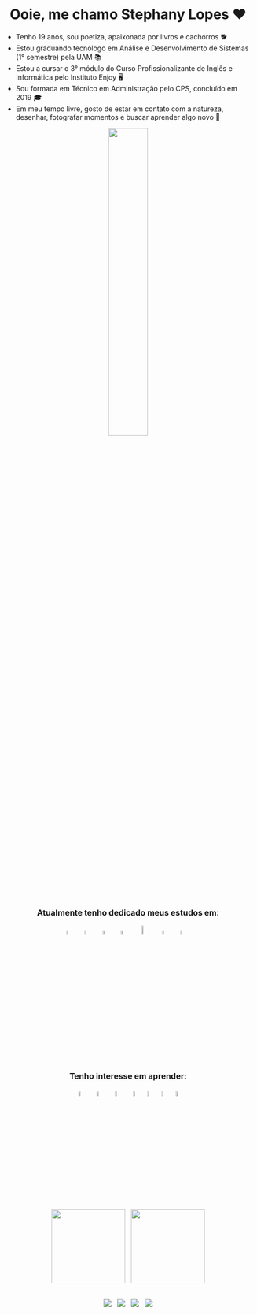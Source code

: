 <h1 align="center" > Ooie, me chamo Stephany Lopes ❤️ </h1>
<span display="inline-block">
  <ul> 
    <li align="left">Tenho 19 anos, sou poetiza, apaixonada por livros e cachorros 🐕 </li>
    <li align="left">Estou graduando tecnólogo em Análise e Desenvolvimento de Sistemas (1° semestre) pela UAM 📚 </li>
    <li align="left">Estou a cursar o 3° módulo do Curso Profissionalizante de Inglês e Informática pelo Instituto Enjoy 🖥️ </li>
    <li align="left">Sou formada em Técnico em Administração pelo CPS, concluído em 2019 🎓</li>
    <li align="left">Em meu tempo livre, gosto de estar em contato com a natureza, desenhar, fotografar momentos e buscar aprender algo novo 🌱 </li>  
  </ul>
</span>
 <div align="center"><img src="https://user-images.githubusercontent.com/91392505/160226203-ca518366-0ff5-42ee-ab7a-2ab0f501a6c7.png" width="40%"/></div>
 <div align="center">

  <h3>Atualmente tenho dedicado meus estudos em:</h3>
   <img src="https://cdn.jsdelivr.net/gh/devicons/devicon/icons/html5/html5-original.svg" width="5%"/> &nbsp;
   <img src="https://cdn.jsdelivr.net/gh/devicons/devicon/icons/css3/css3-original.svg" width="5%"/> &nbsp;
   <img src="https://cdn.jsdelivr.net/gh/devicons/devicon/icons/javascript/javascript-original.svg" width="5%"/> &nbsp;
   <img src="https://cdn.jsdelivr.net/gh/devicons/devicon/icons/mysql/mysql-original-wordmark.svg" width="5%"/> &nbsp;
   <img src="https://logosmarcas.net/wp-content/uploads/2022/02/ServiceNow-Emblema-500x281.png" width="7%"/> &nbsp;
   <img src="https://cdn.jsdelivr.net/gh/devicons/devicon/icons/vscode/vscode-original-wordmark.svg" width="5%"/> &nbsp;
   <img src="https://cdn.jsdelivr.net/gh/devicons/devicon/icons/git/git-original.svg" width="5%"/> &nbsp;
   <i class="devicon-github-original-wordmark"></i> &nbsp; 
  
<br>
  
<h3>Tenho interesse em aprender:</h3>

   <img src="https://cdn.jsdelivr.net/gh/devicons/devicon/icons/nodejs/nodejs-original.svg" width="5%"/> &nbsp; 
   <img src="https://cdn.jsdelivr.net/gh/devicons/devicon/icons/csharp/csharp-original.svg" width="5%"/> &nbsp;
   <img src="https://cdn.jsdelivr.net/gh/devicons/devicon/icons/java/java-original.svg" width="5%"/> &nbsp;
   <img src="https://cdn.jsdelivr.net/gh/devicons/devicon/icons/php/php-original.svg" width="5%"/>
   <img src="https://cdn.jsdelivr.net/gh/devicons/devicon/icons/bootstrap/bootstrap-original-wordmark.svg" width="5%"/>
   <img src="https://cdn.jsdelivr.net/gh/devicons/devicon/icons/photoshop/photoshop-line.svg" width="5%"/>
   <img src="https://cdn.jsdelivr.net/gh/devicons/devicon/icons/python/python-original.svg" width="5%"/>
                    
             
</div>

<br>

<p align="center">
  <img height="150em" src="https://github-readme-stats.vercel.app/api?username=stpn-lopes&title_color=FFFF00&icon_color=FFFF00&text_color=00BFFF&bg_color=191970&border_color=whitec&show_icons=true"/> &nbsp;
  <img height="150em" src="https://github-readme-stats-eight-theta.vercel.app/api/top-langs/?username=stpn-lopes&layout=compact&title_color=FFFF00&icon_color=FFFF00&text_color=00BFFF&bg_color=191970&show_icons=true"/>
</p>

  ##

<div align="center">
  <a href = "mailto:stpn.lopes@gmail.com"><img src="https://img.shields.io/badge/-Gmail-black?style=for-the-badge&labelColor=black&logo=gmail&logoColor=yellow" target="_blank"></a>
  &nbsp;
  <a href = "https://www.linkedin.com/in/steph-sls"><img src="https://img.shields.io/badge/-LinkedIn-black?style=for-the-badge&labelColor=black&logo=linkedin&logoColor=yellow" target="_blank"></a> 
  &nbsp;
  <a href = "https://codepen.io/SlowStny"><img src="https://img.shields.io/badge/-CodePen-black?style=for-the-badge&logo=CodePen&labelColor=black&logoColor=yellow" target="_blank"></a>
    &nbsp;
  <a href = "https://discord.com/channels/@steph#5359"><img src="https://img.shields.io/badge/-Discord-black?style=for-the-badge&logo=Discord&labelColor=black&logoColor=yellow" target="_blank"></a>
 </div>
